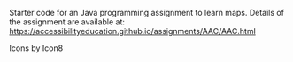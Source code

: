 Starter code for an Java programming assignment to learn maps. Details of the assignment are available at: https://accessibilityeducation.github.io/assignments/AAC/AAC.html



Icons by Icon8
